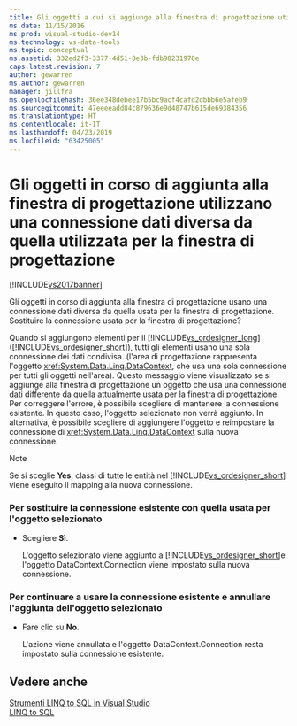 ```yaml
---
title: Gli oggetti a cui si aggiunge alla finestra di progettazione utilizzano una connessione dati diversa da quella della finestra di progettazione | Microsoft Docs
ms.date: 11/15/2016
ms.prod: visual-studio-dev14
ms.technology: vs-data-tools
ms.topic: conceptual
ms.assetid: 332ed2f3-3377-4d51-8e3b-fdb98231978e
caps.latest.revision: 7
author: gewarren
ms.author: gewarren
manager: jillfra
ms.openlocfilehash: 36ee348debee17b5bc9acf4cafd2dbbb6e5afeb9
ms.sourcegitcommit: 47eeeeadd84c879636e9d48747b615de69384356
ms.translationtype: HT
ms.contentlocale: it-IT
ms.lasthandoff: 04/23/2019
ms.locfileid: "63425005"
---
```

# <a name="the-objects-you-are-adding-to-the-designer-use-a-different-data-connection-than-the-designer-is-currently-using"></a>Gli oggetti in corso di aggiunta alla finestra di progettazione utilizzano una connessione dati diversa da quella utilizzata per la finestra di progettazione
[!INCLUDE[vs2017banner](../includes/vs2017banner.md)]

Gli oggetti in corso di aggiunta alla finestra di progettazione usano una connessione dati diversa da quella usata per la finestra di progettazione. Sostituire la connessione usata per la finestra di progettazione?  
  
 Quando si aggiungono elementi per il [!INCLUDE[vs_ordesigner_long](../includes/vs-ordesigner-long-md.md)] ([!INCLUDE[vs_ordesigner_short](../includes/vs-ordesigner-short-md.md)]), tutti gli elementi usano una sola connessione dei dati condivisa. (l'area di progettazione rappresenta l'oggetto <xref:System.Data.Linq.DataContext>, che usa una sola connessione per tutti gli oggetti nell'area). Questo messaggio viene visualizzato se si aggiunge alla finestra di progettazione un oggetto che usa una connessione dati differente da quella attualmente usata per la finestra di progettazione. Per correggere l'errore, è possibile scegliere di mantenere la connessione esistente. In questo caso, l'oggetto selezionato non verrà aggiunto. In alternativa, è possibile scegliere di aggiungere l'oggetto e reimpostare la connessione di <xref:System.Data.Linq.DataContext> sulla nuova connessione.  
  
> [!NOTE]
> Se si sceglie **Yes**, classi di tutte le entità nel [!INCLUDE[vs_ordesigner_short](../includes/vs-ordesigner-short-md.md)] viene eseguito il mapping alla nuova connessione.  
  
### <a name="to-replace-the-existing-connection-with-the-connection-used-by-the-selected-object"></a>Per sostituire la connessione esistente con quella usata per l'oggetto selezionato  
  
- Scegliere **Sì**.  
  
     L'oggetto selezionato viene aggiunto a [!INCLUDE[vs_ordesigner_short](../includes/vs-ordesigner-short-md.md)]e l'oggetto DataContext.Connection viene impostato sulla nuova connessione.  
  
### <a name="to-continue-to-use-the-existing-connection-and-cancel-adding-the-selected-object"></a>Per continuare a usare la connessione esistente e annullare l'aggiunta dell'oggetto selezionato  
  
- Fare clic su **No**.  
  
     L'azione viene annullata e l'oggetto DataContext.Connection resta impostato sulla connessione esistente.  
  
## <a name="see-also"></a>Vedere anche  
 [Strumenti LINQ to SQL in Visual Studio](../data-tools/linq-to-sql-tools-in-visual-studio2.md)   
 [LINQ to SQL](http://msdn.microsoft.com/library/73d13345-eece-471a-af40-4cc7a2f11655)   